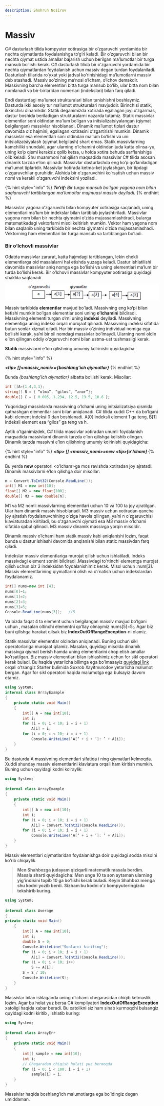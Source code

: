 ```yaml
---
description: Shohruh Nosirov
---
```


# Massiv

C\#  dasturlash tilida kompyuter xotirasiga bir o’zgaruvchi yordamida bir nechta qiymatlarda foydalanishga to’g’ri keladi. Bir o’zgaruvchi bilan bir nechta qiymat ustida amallar bajarish uchun berilgan ma’lumotlar bir turga mansub bo’lishi kerak. C\#  dasturlash tilida bir o’zgaruvchi yordamida bir nechta qiymatlardan foydalanish uchun massiv degan turdan foydalaniladi. Dasturlash tillarida ro’yxat yoki jadval ko’rinishidagi ma’lumotlarni massiv deb atashadi. Massiv so’zining ma’nosi o’lcham, o’lchov demakdir. Massivning barcha elementlari bitta turga mansub bo’lib, ular bitta nom bilan nomlanadi va bir-birlaridan nomerlari \(indekslari\) bilan farq qiladi.

Endi dasturdagi ma’lumot strukturalari bilan tanishishni boshlaymiz. Dasturda ikki asosiy tur ma’lumot strukturalari mavjuddir. Birinchisi statik, ikkinchisi dinamikdir. Statik deganimizda xotirada egallagan joyi o’zgarmas, dastur boshida beriladigan strukturalarni nazarda tutamiz. Statik massivlar elementlar soni oldindan ma’lum bo’lgan va initsializatsiyalangan \(qiymat belgilangan\) massivlar hisoblanadi.  Dinamik ma’lumot tiplari dastur davomida o’z hajmini, egallagan xotirasini o’zgartirishi mumkin. Dinamik massivlar esa elementlari soni oldindan ma’lum bo’lishi va uni initsializatsiyalash \(qiymat belgilash\) shart emas. Statik massivlarning kamchiliki shundaki, agar ularning o’lchamini oldindan juda katta olinsa-yu, uning ko’p qismi keraksiz qolib ketsa, u holda xotira behuda sarflanishiga olib keladi. Shu muammoni hal qilish maqsadida massivlar C\# tilida asosan dinamik tarzda e’lon qilinadi. Massivlar dasturlashda eng ko’p qo’laniladigan ma’lumot tiplaridir. Massivlar hotirada ketma-ket joylashgan, bir tipdagi o’zgaruvchilar guruhidir. Alohida bir o’zgaruvchini ko’rsatish uchun massiv nomi va kerakli o’zgaruvchi indeksini yoziladi.

{% hint style="info" %}
_**Ta’rif:** Bir turga mansub bo’lgan yagona nom bilan saqlanuvchi tartiblangan ma’lumotlar majmuasi massiv deyiladi._
{% endhint %}

Massivlar yagona o’zgaruvchi bilan kompyuter xotirasiga saqlanadi, uning elementlari ma’lum bir indekslar bilan tartiblab joylashtiriladi. Massivlar yagona nom bilan bir nechta qiymatni o’zida mujassamlashtiradi, bularga matematikadagi vektorlarni misol keltirish mumkin. Vektor ham yagona nom bilan saqlanib uning tarkibida bir nechta qiymatni o’zida mujassamlashadi. Vektorning ham elementlari bir turga mansub va tartiblangan bo’ladi.

### **Bir o’lchovli massivlar** 

Odatda massivlar zarurat, katta hajmdagi tartiblangan, lekin chekli elementlarga oid masalalarni hal etishda yuzaga keladi. Dastur ishlatilishi davomida massivlar aniq nomga ega bo’lishi va uning elementlari ma’lum bir turda bo’lishi kerak. Bir o’lchovli massivlar kompyuter xotirasiga quyidagi shaklda saqlanadi

![](../../../.gitbook/assets/image%20%2841%29.png)

Massiv tarkibida **elementlar** mavjud bo’ladi. Massivning eng ko’pi bilan ketishi mumkin bo’lgan elementlar soni uning **o’lchamini** bildiradi. Massivning elementi turgan o’rni uning **indeksi** deyiladi. Massivning elementiga uning indeksi orqali murojaat qilinadi. Massivning indeksi sifatida butun sonlar xizmat qiladi. Har bir massiv o’zining individual nomiga ega bo’lishi kerak, ya’ni bir xil nomdagi massivlar bo’lmaydi. Ularning nomi oldin e’lon qilingan oddiy o’zgaruvchi nomi bilan ustma-ust tushmasligi kerak.

 **Statik** massivlarni e’lon qilishning umumiy ko’rinishi quyidagicha:

{% hint style="info" %}

_**&lt;tip&gt; \[\]&lt;massiv\_nomi&gt;={boshlang’ich qiymatlar}**_
{% endhint %}



Bunda _{boshlang’ich qiymatlar}_ albatta bo’lishi kerak. Misollar:

```csharp
int []A={1,4,3,1};
string[] B = { “olma”, “gilos”, “anor”};
double[] C = { 0.005, 1.234, 12.5, 13.5, 10.6 };
```



  
Yuqoridagi massivlarda massivning o’lchami uning initsializatsiya qismida qatnashgan elementlar soni bilan aniqlanadi. C\# tilida xuddi C++ da bo’lgani kabi element indeksi 0 dan boshlanadi. A\[0\] indeksli element 1 ga teng, B\[1\] indeksli element esa “gilos” ga teng va h.

Aytib o’tganimizdek, C\# tilida massivlar xotiradan unumli foydalanish maqsadida massivlarni dinamik tarzda e’lon qilishga kelishib olingan. Dinamik tarzda massivni e’lon qilishning umumiy ko’rinishi quyidagicha:

{% hint style="info" %}
_**&lt;tip&gt; \[\] &lt;massiv\_nomi&gt;=new &lt;tip&gt;\[o’lcham\]**_
{% endhint %}



Bu yerda **new** operatori &lt;o’lcham&gt;ga mos ravishda xotiradan joy ajratadi. Dinamik massivlarni e’lon qilishga doir misollar:

```csharp
n = Convert.ToInt32(Console.ReadLine());
int[] M1 = new int[10];
float[] M2 = new float[100];
double[] M3 = new double[n];
```


  
M1 va M2 nomli massivlarning elementlari uchun 10 va 100 ta joy ajratilgan. Ular ham dinamik massiv hisoblanadi. M3 massiv uchun xotiradan qancha joy ajratish foydalanuvchining o’ziga havola qilingan, ya’ni n o’zgaruvchisi klaviaturadan kiritiladi, bu o’zgaruvchi qiymati esa M3 massiv o’lchami sifatida qabul qilinadi. M3 massiv dinamik massivga yorqin misoldir.

Dinamik massiv o’lchami ham statik massiv kabi aniqlanishi lozim, faqat bunda u dastur ishlashi davomida anqlanishi bilan static massivdan farq qiladi.

Indekslar massiv elementlariga murojat qilish uchun ishlatiladi. Indeks massivdagi element sonini bildiradi .Massivdagi to’rtinchi elementga murojat qilish uchun biz 3 indeksidan foydalanishimiz kerak. Misol uchun :num\[3\]. Massiv elementlarining qiymatlarini olish va o’rnatish uchun indekslardan foydalanamiz.

```csharp
int[] nums=new int [4];
nums[0]=1; 
nums[1]=2;
nums[2]=3;
nums[3]=5;
Console.ReadLine(nums[3]);   //5
```



Va bizda faqat 4 ta element uchun belgilangan massiv mavjud bo’lgani uchun , masalan oltinchi elementni qo’llay olmaymiz nums\[5\]=5;.  Agar biz buni qilishga harakat qilsak biz **IndexOutOfRangeException**-ni  olamiz.

Statik massivlar elementlar oldindan aniqlanadi. Buning uchun sikl operatorlariga murojaat qilamiz. Masalan, quyidagi misolda dinamik massivga qiymat berish hamda uning elementlarini chop etish amallar ko’rsatilgan. Biz massiv elementlari bilan ishlashimiz uchun for sikl operatori kerak buladi. Bu haqida yetarlicha bilimga ega bo’lmasayiz [quyidagi link](https://dot-net.uz/basic/starter/for-sikl-operatori) orqali o’tsangiz Starter bulimida Suxrob Xayitmurodov yetarlicha malumot bergan. Agar for sikl operatori haqida malumotga ega bulsayiz davom etamiz.

```csharp
using System;
internal class ArrayExample
{
    private static void Main()
    {
        int[] A = new int[10];
        int i;
        for (i = 0; i < 10; i = i + 1)
            A[i] = i;
        for (i = 0; i < 10; i = i + 1)
            Console.WriteLine(‘A[‘ + i + ’]: ’ + A[i]);
    }
}
```

Bu dasturda A massivning elementlari sifatida i ning qiymatlari kelmoqda. Xuddi shunday massiv elementlarini klaviatura orqali ham kiritish mumkin. Buning uchun quyidagi kodni ko’raylik:

```csharp
using System;
 
internal class ArrayExample
{
    private static void Main()
    {
        int[] A = new int[10];
        int i;
        for (i = 0; i < 10; i = i + 1)
            A[i] = Convert.ToInt32(Console.ReadLine());
        for (i = 0; i < 10; i = i + 1)
            Console.WriteLine(‘A[‘ + i + ’]: ’ + A[i]);
    }
}
```

Massiv elementlari qiymatlaridan foydalanishga doir quyidagi sodda misolni ko’rib chiqaylik.

> **Men Shahbozga  judayam qiziqarli matematik masala berdim. Masala sharti quyidagicha: Men unga 10 ta son aytaman ularning yig’indisini topib 10 ga bo’lishi kerak buladi. Keyin Shahboz menga shu kodni yozib berdi.** **Sizham bu kodni o’z kompyuteringizda tekshirib kuring.**

```csharp
using System;
 
internal class Average
{
private static void Main()
    {
        int[] A = new int[10];
        int i;
        double S = 0;
        Console.WriteLine("Sonlarni kiriting");
        for (i = 0; i < 10; i = i + 1)
            A[i] = Convert.ToInt32(Console.ReadLine());
        for (i = 0; i < 10; i++)
            S += A[i];
        S = S / 10;
        Console.WriteLine(S);
    }
}
```



Massivlar bilan ishlaganda uning o’lchami chegarasidan chiqib ketmaslik lozim. Agar bu holat yuz bersa C\# kompilyatori **IndexOutOfRangeException** xatoligi haqida xabar beradi. Bu xatolikni siz ham sinab kurmoqchi bulsangiz quyidagi kodni kiritib , ishlatib kuring:

```csharp
using System;
 
internal class ArrayErr
{
    private static void Main()
    {
        int[] sample = new int[10];
        int i;
        // Chegaradan chiqish holati yuz bermoqda 
        for (i = 0; i < 100; i = i + 1)
            sample[i] = i;
    }
}
```

Massivlar haqida boshlang’ich malumotlarga ega bo’ldingiz degan umiddaman.

